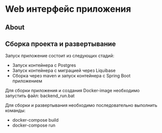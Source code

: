 # Web интерфейс приложения

## About


## Сборка проекта и развертывание
Запуск приложение состоит из следующих стадий:
- Запуск контейнера с Postgres
- Запуск контейнера c миграцией через Liquibase
- Сборка через maven и запуск контейнера c Spring Boot приложением


Для сборки приложения и создания Docker-image необходимо запустить файл: backend_run.bat


Для сборки и развертывания необходимо последовательно выполнить команды:
- docker-compose build
- docker-compose run